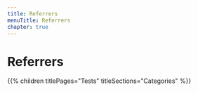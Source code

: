 ```yaml
---
title: Referrers
menuTitle: Referrers
chapter: true
---
```


# Referrers

{{% children titlePages="Tests" titleSections="Categories" %}}
